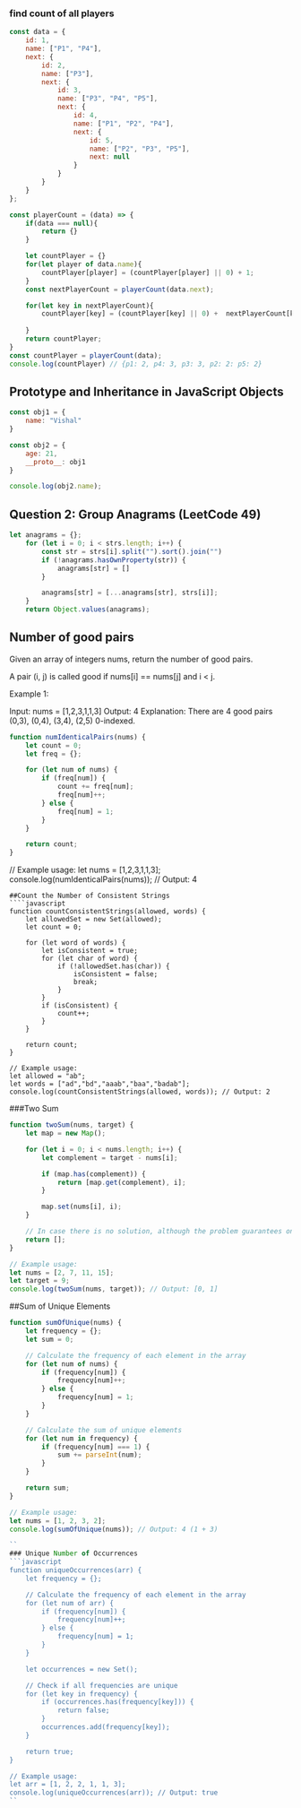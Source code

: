 ### find count of all players

````javascript
const data = {
    id: 1,
    name: ["P1", "P4"],
    next: {
        id: 2,
        name: ["P3"],
        next: {
            id: 3,
            name: ["P3", "P4", "P5"],
            next: {
                id: 4,
                name: ["P1", "P2", "P4"],
                next: {
                    id: 5,
                    name: ["P2", "P3", "P5"],
                    next: null
                }
            }
        }
    }
};

const playerCount = (data) => {
    if(data === null){
        return {}
    }

    let countPlayer = {}
    for(let player of data.name){
        countPlayer[player] = (countPlayer[player] || 0) + 1;
    }
    const nextPlayerCount = playerCount(data.next);

    for(let key in nextPlayerCount){
        countPlayer[key] = (countPlayer[key] || 0) +  nextPlayerCount[key]
        
    }
    return countPlayer;
}
const countPlayer = playerCount(data);
console.log(countPlayer) // {p1: 2, p4: 3, p3: 3, p2: 2: p5: 2}


``````
## Prototype and Inheritance in JavaScript Objects
````javascript
const obj1 = {
    name: "Vishal"
}

const obj2 = {
    age: 21,
    __proto__: obj1
}

console.log(obj2.name);
````
## Question 2: Group Anagrams (LeetCode 49)
````javascript
let anagrams = {};
    for (let i = 0; i < strs.length; i++) {
        const str = strs[i].split("").sort().join("")
        if (!anagrams.hasOwnProperty(str)) {
            anagrams[str] = []
        }

        anagrams[str] = [...anagrams[str], strs[i]];
    }
    return Object.values(anagrams);
````
## Number of good pairs

Given an array of integers nums, return the number of good pairs.

A pair (i, j) is called good if nums[i] == nums[j] and i < j.

Example 1:

Input: nums = [1,2,3,1,1,3]
Output: 4
Explanation: There are 4 good pairs (0,3), (0,4), (3,4), (2,5) 0-indexed.
````javascript
function numIdenticalPairs(nums) {
    let count = 0;
    let freq = {};

    for (let num of nums) {
        if (freq[num]) {
            count += freq[num];
            freq[num]++;
        } else {
            freq[num] = 1;
        }
    }

    return count;
}
``````
// Example usage:
let nums = [1,2,3,1,1,3];
console.log(numIdenticalPairs(nums)); // Output: 4

```
##Count the Number of Consistent Strings
````javascript
function countConsistentStrings(allowed, words) {
    let allowedSet = new Set(allowed);
    let count = 0;

    for (let word of words) {
        let isConsistent = true;
        for (let char of word) {
            if (!allowedSet.has(char)) {
                isConsistent = false;
                break;
            }
        }
        if (isConsistent) {
            count++;
        }
    }

    return count;
}

// Example usage:
let allowed = "ab";
let words = ["ad","bd","aaab","baa","badab"];
console.log(countConsistentStrings(allowed, words)); // Output: 2
``````
###Two Sum
```javascript
function twoSum(nums, target) {
    let map = new Map();

    for (let i = 0; i < nums.length; i++) {
        let complement = target - nums[i];

        if (map.has(complement)) {
            return [map.get(complement), i];
        }

        map.set(nums[i], i);
    }

    // In case there is no solution, although the problem guarantees one.
    return [];
}

// Example usage:
let nums = [2, 7, 11, 15];
let target = 9;
console.log(twoSum(nums, target)); // Output: [0, 1]
``````
##Sum of Unique Elements
````javascript
function sumOfUnique(nums) {
    let frequency = {};
    let sum = 0;

    // Calculate the frequency of each element in the array
    for (let num of nums) {
        if (frequency[num]) {
            frequency[num]++;
        } else {
            frequency[num] = 1;
        }
    }

    // Calculate the sum of unique elements
    for (let num in frequency) {
        if (frequency[num] === 1) {
            sum += parseInt(num);
        }
    }

    return sum;
}

// Example usage:
let nums = [1, 2, 3, 2];
console.log(sumOfUnique(nums)); // Output: 4 (1 + 3)

``
### Unique Number of Occurrences
```javascript
function uniqueOccurrences(arr) {
    let frequency = {};

    // Calculate the frequency of each element in the array
    for (let num of arr) {
        if (frequency[num]) {
            frequency[num]++;
        } else {
            frequency[num] = 1;
        }
    }

    let occurrences = new Set();

    // Check if all frequencies are unique
    for (let key in frequency) {
        if (occurrences.has(frequency[key])) {
            return false;
        }
        occurrences.add(frequency[key]);
    }

    return true;
}

// Example usage:
let arr = [1, 2, 2, 1, 1, 3];
console.log(uniqueOccurrences(arr)); // Output: true
``

